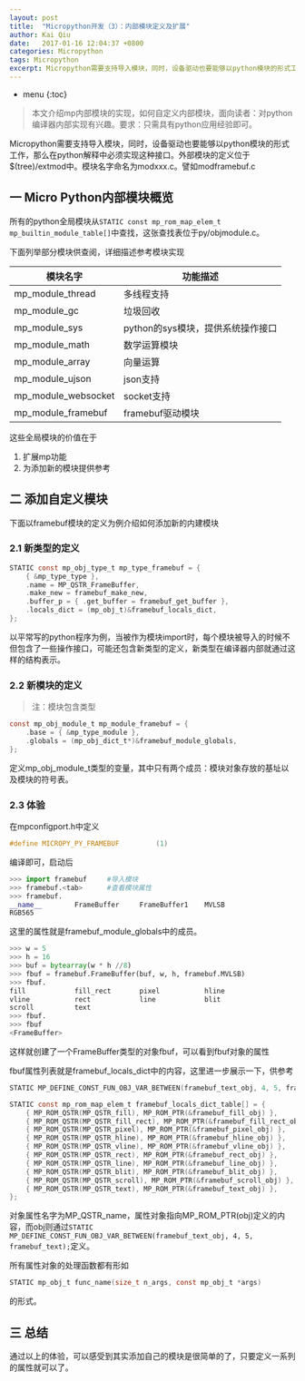```yaml
---
layout: post
title:  "Micropython开发（3）：内部模块定义及扩展"
author: Kai Qiu
date:   2017-01-16 12:04:37 +0800
categories: Micropython
tags: Micropython
excerpt: Micropython需要支持导入模块，同时，设备驱动也要能够以python模块的形式工作，那么在python解释中必须实现这种接口，这篇文章就介绍Micropython是如何支持模块的。
---
```


* menu
{:toc}

>本文介绍mp内部模块的实现，如何自定义内部模块，面向读者：对python编译器内部实现有兴趣。要求：只需具有python应用经验即可。

Micropython需要支持导入模块，同时，设备驱动也要能够以python模块的形式工作，那么在python解释中必须实现这种接口。外部模块的定义位于$(tree)/extmod中。模块名字命名为modxxx.c。譬如modframebuf.c

## 一 Micro Python内部模块概览

所有的python全局模块从`STATIC const mp_rom_map_elem_t mp_builtin_module_table[]`中查找，这张查找表位于py/objmodule.c。

下面列举部分模块供查阅，详细描述参考模块实现

模块名字 | 功能描述
--- | ---
mp_module_thread | 多线程支持
mp_module_gc | 垃圾回收
mp_module_sys | python的sys模块，提供系统操作接口
mp_module_math | 数学运算模块
mp_module_array | 向量运算
mp_module_ujson | json支持
mp_module_websocket | socket支持
mp_module_framebuf | framebuf驱动模块

这些全局模块的价值在于

1. 扩展mp功能
2. 为添加新的模块提供参考

## 二 添加自定义模块
下面以framebuf模块的定义为例介绍如何添加新的内建模块

### 2.1 新类型的定义

```c
STATIC const mp_obj_type_t mp_type_framebuf = {
    { &mp_type_type },
    .name = MP_QSTR_FrameBuffer,
    .make_new = framebuf_make_new,
    .buffer_p = { .get_buffer = framebuf_get_buffer },
    .locals_dict = (mp_obj_t)&framebuf_locals_dict,
};
```

以平常写的python程序为例，当被作为模块import时，每个模块被导入的时候不但包含了一些操作接口，可能还包含新类型的定义，新类型在编译器内部就通过这样的结构表示。

### 2.2 新模块的定义

> 注：模块包含类型

```c
const mp_obj_module_t mp_module_framebuf = {
    .base = { &mp_type_module },
    .globals = (mp_obj_dict_t*)&framebuf_module_globals,
};
```

定义mp_obj_module_t类型的变量，其中只有两个成员：模块对象存放的基址以及模块的符号表。

### 2.3 体验
在mpconfigport.h中定义

```c
#define MICROPY_PY_FRAMEBUF			(1)
```

编译即可，启动后

```python
>>> import framebuf     #导入模块
>>> framebuf.<tab>      #查看模块属性
>>> framebuf.
__name__        FrameBuffer     FrameBuffer1    MVLSB
RGB565

```

这里的属性就是framebuf_module_globals中的成员。

```python
>>> w = 5
>>> h = 16
>>> buf = bytearray(w * h //8)
>>> fbuf = framebuf.FrameBuffer(buf, w, h, framebuf.MVLSB)
>>> fbuf.
fill            fill_rect       pixel           hline
vline           rect            line            blit
scroll          text
>>> fbuf.
>>> fbuf
<FrameBuffer>
```

这样就创建了一个FrameBuffer类型的对象fbuf，可以看到fbuf对象的属性

fbuf属性列表就是framebuf_locals_dict中的内容，这里进一步展示一下，供参考

```c
STATIC MP_DEFINE_CONST_FUN_OBJ_VAR_BETWEEN(framebuf_text_obj, 4, 5, framebuf_text);

STATIC const mp_rom_map_elem_t framebuf_locals_dict_table[] = {
    { MP_ROM_QSTR(MP_QSTR_fill), MP_ROM_PTR(&framebuf_fill_obj) },
    { MP_ROM_QSTR(MP_QSTR_fill_rect), MP_ROM_PTR(&framebuf_fill_rect_obj) },
    { MP_ROM_QSTR(MP_QSTR_pixel), MP_ROM_PTR(&framebuf_pixel_obj) },
    { MP_ROM_QSTR(MP_QSTR_hline), MP_ROM_PTR(&framebuf_hline_obj) },
    { MP_ROM_QSTR(MP_QSTR_vline), MP_ROM_PTR(&framebuf_vline_obj) },
    { MP_ROM_QSTR(MP_QSTR_rect), MP_ROM_PTR(&framebuf_rect_obj) },
    { MP_ROM_QSTR(MP_QSTR_line), MP_ROM_PTR(&framebuf_line_obj) },
    { MP_ROM_QSTR(MP_QSTR_blit), MP_ROM_PTR(&framebuf_blit_obj) },
    { MP_ROM_QSTR(MP_QSTR_scroll), MP_ROM_PTR(&framebuf_scroll_obj) },
    { MP_ROM_QSTR(MP_QSTR_text), MP_ROM_PTR(&framebuf_text_obj) },
};
```

对象属性名字为MP_QSTR_name，属性对象指向MP_ROM_PTR(obj)定义的内容，而obj则通过`STATIC MP_DEFINE_CONST_FUN_OBJ_VAR_BETWEEN(framebuf_text_obj, 4, 5, framebuf_text);`定义。

所有属性对象的处理函数都有形如

```c
STATIC mp_obj_t func_name(size_t n_args, const mp_obj_t *args)
```

的形式。


## 三 总结
通过以上的体验，可以感受到其实添加自己的模块是很简单的了，只要定义一系列的属性就可以了。
